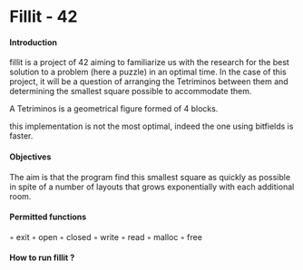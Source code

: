 # Fillit - 42 

#### Introduction

fillit is a project of 42 aiming to familiarize us with the research for the best solution to a problem (here a puzzle) in an optimal time. In the case of this project, it will be a question of arranging the Tetriminos between them and determining the smallest square
possible to accommodate them.

A Tetriminos is a geometrical figure formed of 4 blocks.

this implementation is not the most optimal, indeed the one using bitfields is faster.

#### Objectives

The aim is that the program find this smallest square as quickly as possible in spite of a number
of layouts that grows exponentially with each additional room.

#### Permitted functions

◦ exit
◦ open
◦ closed
◦ write
◦ read
◦ malloc
◦ free

#### How to run fillit ?


